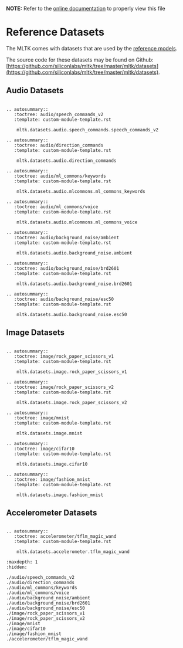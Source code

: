 __NOTE:__ Refer to the [online documentation](https://siliconlabs.github.io/mltk) to properly view this file
# Reference Datasets

The MLTK comes with datasets that are used by the [reference models](../models/index.md).

The source code for these datasets may be found on Github: [https://github.com/siliconlabs/mltk/tree/master/mltk/datasets](https://github.com/siliconlabs/mltk/tree/master/mltk/datasets).



## Audio Datasets

```{eval-rst}

.. autosummary::
   :toctree: audio/speech_commands_v2
   :template: custom-module-template.rst

    mltk.datasets.audio.speech_commands.speech_commands_v2

.. autosummary::
   :toctree: audio/direction_commands
   :template: custom-module-template.rst

    mltk.datasets.audio.direction_commands

.. autosummary::
   :toctree: audio/ml_commons/keywords
   :template: custom-module-template.rst

    mltk.datasets.audio.mlcommons.ml_commons_keywords

.. autosummary::
   :toctree: audio/ml_commons/voice
   :template: custom-module-template.rst

    mltk.datasets.audio.mlcommons.ml_commons_voice

.. autosummary::
   :toctree: audio/background_noise/ambient
   :template: custom-module-template.rst

    mltk.datasets.audio.background_noise.ambient

.. autosummary::
   :toctree: audio/background_noise/brd2601
   :template: custom-module-template.rst

    mltk.datasets.audio.background_noise.brd2601

.. autosummary::
   :toctree: audio/background_noise/esc50
   :template: custom-module-template.rst

    mltk.datasets.audio.background_noise.esc50

```

## Image Datasets

```{eval-rst}

.. autosummary::
   :toctree: image/rock_paper_scissors_v1
   :template: custom-module-template.rst

    mltk.datasets.image.rock_paper_scissors_v1

.. autosummary::
   :toctree: image/rock_paper_scissors_v2
   :template: custom-module-template.rst

    mltk.datasets.image.rock_paper_scissors_v2

.. autosummary::
   :toctree: image/mnist
   :template: custom-module-template.rst

    mltk.datasets.image.mnist

.. autosummary::
   :toctree: image/cifar10
   :template: custom-module-template.rst

    mltk.datasets.image.cifar10

.. autosummary::
   :toctree: image/fashion_mnist
   :template: custom-module-template.rst

    mltk.datasets.image.fashion_mnist

```



## Accelerometer Datasets


```{eval-rst}

.. autosummary::
   :toctree: accelerometer/tflm_magic_wand
   :template: custom-module-template.rst

    mltk.datasets.accelerometer.tflm_magic_wand
```


```{toctree}
:maxdepth: 1
:hidden:

./audio/speech_commands_v2
./audio/direction_commands
./audio/ml_commons/keywords
./audio/ml_commons/voice
./audio/background_noise/ambient
./audio/background_noise/brd2601
./audio/background_noise/esc50
./image/rock_paper_scissors_v1
./image/rock_paper_scissors_v2
./image/mnist
./image/cifar10
./image/fashion_mnist
./accelerometer/tflm_magic_wand

```